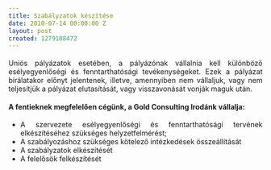 ```yaml
---
title: Szabályzatok készítése
date: 2010-07-14 00:00:00 Z
layout: post
created: 1279108472
---
```


<p style="margin-top: 0.19in; margin-bottom: 0.19in; text-align: justify;">Uniós pályázatok esetében, a pályázónak vállalnia kell különböző esélyegyenlőségi és fenntarthatósági tevékenységeket.  Ezek a pályázat bírálatakor előnyt jelentenek, illetve, amennyiben nem vállaljuk, vagy nem teljesítjük a pályázat elutasítását, vagy visszavonását vonják maguk után.</p> <p style="margin-top: 0.19in; margin-bottom: 0.19in; text-align: justify;"><strong>A fentieknek megfelelően cégünk, a Gold Consulting Irodánk  vállalja:</strong></p><ul><li style="text-align: justify;">A szervezete 	esélyegyenlőségi és fenntarthatósági tervének elkészítéséhez 	szükséges helyzetfelmérést;</li><li style="text-align: justify;">A szabályozáshoz szükséges  	kötelező intézkedések összeállítását</li><li style="text-align: justify;">A szabályzatok elkészítését</li><li style="text-align: justify;"> A felelősök felkészítését</li></ul>
